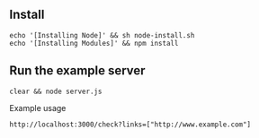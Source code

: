 Install
--------

    echo '[Installing Node]' && sh node-install.sh
    echo '[Installing Modules]' && npm install

Run the example server
---------------------

    clear && node server.js

Example usage

    http://localhost:3000/check?links=["http://www.example.com"]